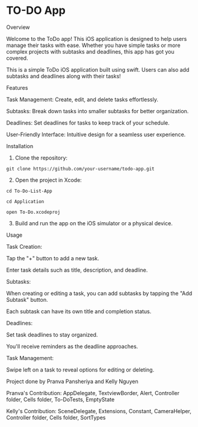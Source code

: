 # TO-DO App

Overview

Welcome to the ToDo app! This iOS application is designed to help users manage their tasks with ease. Whether you have simple tasks or more complex projects with subtasks and deadlines, this app has got you covered.

This is a simple ToDo iOS application built using swift. Users can also add subtasks and deadlines along with their tasks!

Features

Task Management: Create, edit, and delete tasks effortlessly.

Subtasks: Break down tasks into smaller subtasks for better organization.

Deadlines: Set deadlines for tasks to keep track of your schedule.

User-Friendly Interface: Intuitive design for a seamless user experience.

Installation

1. Clone the repository:

`git clone https://github.com/your-username/todo-app.git`

2. Open the project in Xcode:

`cd To-Do-List-App`

`cd Application`

`open To-Do.xcodeproj`

3. Build and run the app on the iOS simulator or a physical device.

Usage

Task Creation:

Tap the "+" button to add a new task.

Enter task details such as title, description, and deadline.

Subtasks:

When creating or editing a task, you can add subtasks by tapping the "Add Subtask" button.

Each subtask can have its own title and completion status.

Deadlines:

Set task deadlines to stay organized.

You'll receive reminders as the deadline approaches.

Task Management:

Swipe left on a task to reveal options for editing or deleting.

Project done by Pranva Pansheriya and Kelly Nguyen

Pranva's Contribution: AppDelegate, TextviewBorder, Alert, Controller folder, Cells folder, To-DoTests, EmptyState

Kelly's Contribution: SceneDelegate, Extensions, Constant, CameraHelper, Controller folder, Cells folder, SortTypes
